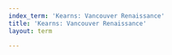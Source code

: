 ```yaml
---
index_term: 'Kearns: Vancouver Renaissance'
title: 'Kearns: Vancouver Renaissance'
layout: term

---
```

